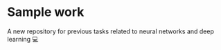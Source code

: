 # Sample work 
A new repository for previous tasks related to neural networks and deep learning 
:computer:
